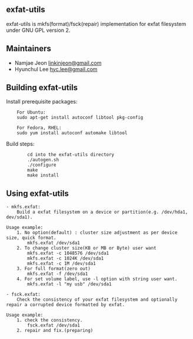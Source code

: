 
## exfat-utils
exfat-utils is mkfs(format)/fsck(repair) implementation for exfat filesystem under GNU GPL version 2.

## Maintainers
* Namjae Jeon <linkinjeon@gmail.com>
* Hyunchul Lee <hyc.lee@gmail.com>

## Building exfat-utils
Install prerequisite packages:
```
	For Ubuntu:
	sudo apt-get install autoconf libtool pkg-config

	For Fedora, RHEL:
	sudo yum install autoconf automake libtool
```

Build steps:
```
        cd into the exfat-utils directory
        ./autogen.sh
        ./configure
        make
        make install
```

## Using exfat-utils
```
- mkfs.exfat:
	Build a exfat filesystem on a device or partition(e.g. /dev/hda1, dev/sda1).

Usage example:
	1. No option(default) : cluster size adjustment as per device size, quick format.
		mkfs.exfat /dev/sda1
	2. To change cluster size(KB or MB or Byte) user want
		mkfs.exfat -c 1048576 /dev/sda1
		mkfs.exfat -c 1024K /dev/sda1
		mkfs.exfat -c 1M /dev/sda1
	3. For full format(zero out)
		mkfs.exfat -f /dev/sda1
	4. For set volume label, use -l option with string user want.
		mkfs.exfat -l "my usb" /dev/sda1

- fsck.exfat:
	Check the consistency of your exfat filesystem and optionally repair a corrupted device formatted by exfat.

Usage example:
	1. check the consistency.
		fsck.exfat /dev/sda1
	2. repair and fix.(preparing)
```
